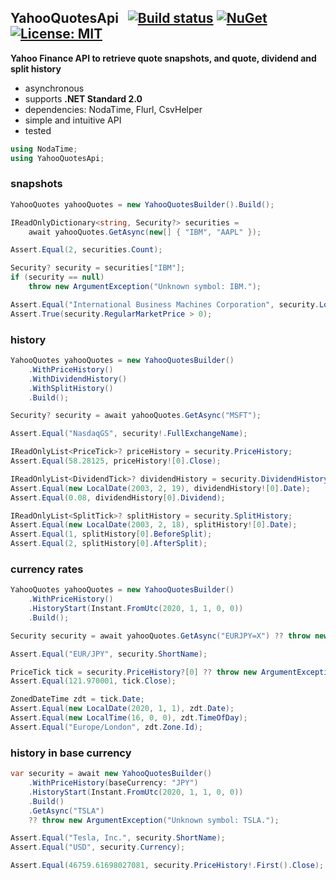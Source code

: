 ## YahooQuotesApi&nbsp;&nbsp; [![Build status](https://ci.appveyor.com/api/projects/status/qx83p28cdqvcpbhm?svg=true)](https://ci.appveyor.com/project/dshe/yahooquotesapi) [![NuGet](https://img.shields.io/nuget/vpre/YahooQuotesApi.svg)](https://www.nuget.org/packages/YahooQuotesApi/) [![License: MIT](https://img.shields.io/badge/License-MIT-yellow.svg)](https://opensource.org/licenses/MIT)

**Yahoo Finance API to retrieve quote snapshots, and quote, dividend and split history**
- asynchronous
- supports **.NET Standard 2.0**
- dependencies: NodaTime, Flurl, CsvHelper
- simple and intuitive API
- tested
```csharp
using NodaTime;
using YahooQuotesApi;
```
### snapshots
```csharp
YahooQuotes yahooQuotes = new YahooQuotesBuilder().Build();

IReadOnlyDictionary<string, Security?> securities =
    await yahooQuotes.GetAsync(new[] { "IBM", "AAPL" });

Assert.Equal(2, securities.Count);

Security? security = securities["IBM"];
if (security == null)
    throw new ArgumentException("Unknown symbol: IBM.");

Assert.Equal("International Business Machines Corporation", security.LongName);
Assert.True(security.RegularMarketPrice > 0);
```
### history
```csharp
YahooQuotes yahooQuotes = new YahooQuotesBuilder()
    .WithPriceHistory()
    .WithDividendHistory()
    .WithSplitHistory()
    .Build();

Security? security = await yahooQuotes.GetAsync("MSFT");

Assert.Equal("NasdaqGS", security!.FullExchangeName);

IReadOnlyList<PriceTick>? priceHistory = security.PriceHistory;
Assert.Equal(58.28125, priceHistory![0].Close);

IReadOnlyList<DividendTick>? dividendHistory = security.DividendHistory;
Assert.Equal(new LocalDate(2003, 2, 19), dividendHistory![0].Date);
Assert.Equal(0.08, dividendHistory[0].Dividend);

IReadOnlyList<SplitTick>? splitHistory = security.SplitHistory;
Assert.Equal(new LocalDate(2003, 2, 18), splitHistory![0].Date);
Assert.Equal(1, splitHistory[0].BeforeSplit);
Assert.Equal(2, splitHistory[0].AfterSplit);
```
### currency rates
```csharp
YahooQuotes yahooQuotes = new YahooQuotesBuilder()
    .WithPriceHistory()
    .HistoryStart(Instant.FromUtc(2020, 1, 1, 0, 0))
    .Build();

Security security = await yahooQuotes.GetAsync("EURJPY=X") ?? throw new ArgumentException();

Assert.Equal("EUR/JPY", security.ShortName);

PriceTick tick = security.PriceHistory?[0] ?? throw new ArgumentException();
Assert.Equal(121.970001, tick.Close);

ZonedDateTime zdt = tick.Date;
Assert.Equal(new LocalDate(2020, 1, 1), zdt.Date);
Assert.Equal(new LocalTime(16, 0, 0), zdt.TimeOfDay);
Assert.Equal("Europe/London", zdt.Zone.Id);
```
### history in base currency
```csharp
var security = await new YahooQuotesBuilder()
    .WithPriceHistory(baseCurrency: "JPY")
    .HistoryStart(Instant.FromUtc(2020, 1, 1, 0, 0))
    .Build()
    .GetAsync("TSLA")
    ?? throw new ArgumentException("Unknown symbol: TSLA.");

Assert.Equal("Tesla, Inc.", security.ShortName);
Assert.Equal("USD", security.Currency);

Assert.Equal(46759.61698027081, security.PriceHistory!.First().Close);
```

